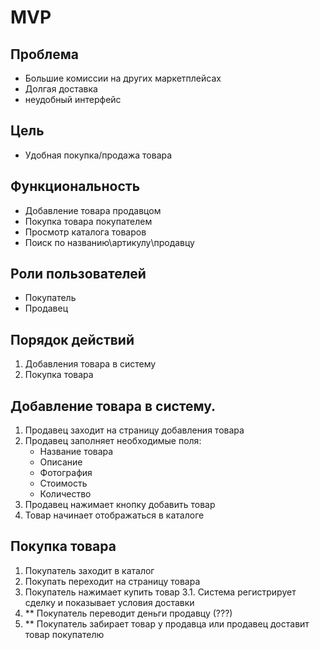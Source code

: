 # MVP

## Проблема

- Большие комиссии на других маркетплейсах
- Долгая доставка
- неудобный интерфейс

## Цель
     
- Удобная покупка/продажа товара

## Функциональность

- Добавление товара продавцом
- Покупка товара покупателем
- Просмотр каталога товаров
- Поиск по названию\артикулу\продавцу

## Роли пользователей

- Покупатель
- Продавец

## Порядок действий 

1. Добавления товара в систему
2. Покупка товара



## Добавление товара в систему.

1. Продавец заходит на страницу добавления товара
2. Продавец заполняет необходимые поля:
   - Название товара
   - Описание
   - Фотография 
   - Стоимость
   - Количество
3. Продавец нажимает кнопку добавить товар
4. Товар начинает отображаться в каталоге


## Покупка товара 

1. Покупатель заходит в каталог
2. Покупать переходит на страницу товара
3. Покупатель нажимает купить товар
   3.1. Система регистрирует сделку и показывает условия доставки
4. ** Покупатель переводит деньги продавцу (???)
5. ** Покупатель забирает товар у продавца или продавец доставит товар покупателю